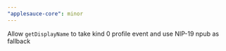 ```yaml
---
"applesauce-core": minor
---
```


Allow `getDisplayName` to take kind 0 profile event and use NIP-19 npub as fallback
